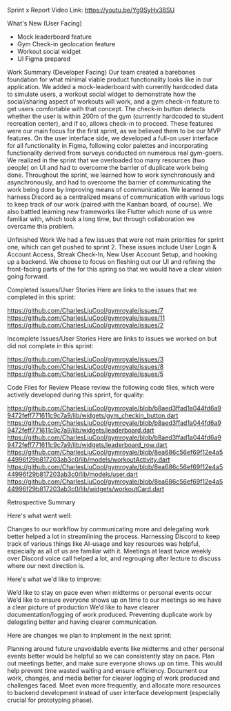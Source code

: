 Sprint x Report
Video Link: https://youtu.be/Yg9SyHv38SU 

What's New (User Facing)
 - Mock leaderboard feature
 - Gym Check-in geolocation feature
 - Workout social widget
 - UI Figma prepared

Work Summary (Developer Facing)
Our team created a barebones foundation for what minimal viable product functionality looks like in our application. We added a mock-leaderboard with currently hardcoded data to simulate users, a workout social widget to demonstrate how the social/sharing aspect of workouts will work, and a gym check-in feature to get users comfortable with that concept. The check-in button detects whether the user is within 200m of the gym (currently hardcoded to student recreation center), and if so, allows check-in to proceed. These features were our main focus for the first sprint, as we believed them to be our MVP features. On the user interface side, we developed a full-on user interface for all functionality in Figma, following color palettes and incorporating functionality derived from surveys conducted on numerous real gym-goers. We realized in the sprint that we overloaded too many resources (two people) on UI and had to overcome the barrier of duplicate work being done. Throughout the sprint, we learned how to work synchronously and asynchronously, and had to overcome the barrier of communicating the work being done by improving means of communication. We learned to harness Discord as a centralized means of communication with various logs to keep track of our work (paired with the Kanban board, of course). We also battled learning new frameworks like Flutter which none of us were familiar with, which took a long time, but through collaboration we overcame this problem.

Unfinished Work
We had a few issues that were not main priorities for sprint one, which can get pushed to sprint 2. These issues include User Login & Account Access, Streak Check-In, New User Account Setup, and hooking up a backend. We choose to focus on fleshing out our UI and refining the front-facing parts of the for this spring so that we would have a clear vision going forward.

Completed Issues/User Stories
Here are links to the issues that we completed in this sprint:

https://github.com/CharlesLiuCool/gymroyale/issues/7 
https://github.com/CharlesLiuCool/gymroyale/issues/11 
https://github.com/CharlesLiuCool/gymroyale/issues/2 

Incomplete Issues/User Stories
Here are links to issues we worked on but did not complete in this sprint:

https://github.com/CharlesLiuCool/gymroyale/issues/3 
https://github.com/CharlesLiuCool/gymroyale/issues/8 
https://github.com/CharlesLiuCool/gymroyale/issues/5 

Code Files for Review
Please review the following code files, which were actively developed during this sprint, for quality:

https://github.com/CharlesLiuCool/gymroyale/blob/b8aed3ffad1a044fd6a99472feff771611c9c7a9/lib/widgets/gym_checkin_button.dart 
https://github.com/CharlesLiuCool/gymroyale/blob/b8aed3ffad1a044fd6a99472feff771611c9c7a9/lib/widgets/leaderboard.dart 
https://github.com/CharlesLiuCool/gymroyale/blob/b8aed3ffad1a044fd6a99472feff771611c9c7a9/lib/widgets/leaderboard_row.dart 
https://github.com/CharlesLiuCool/gymroyale/blob/8ea686c56ef69f12e4a544996f29b817203ab3c0/lib/models/workoutActivity.dart 
https://github.com/CharlesLiuCool/gymroyale/blob/8ea686c56ef69f12e4a544996f29b817203ab3c0/lib/models/user.dart 
https://github.com/CharlesLiuCool/gymroyale/blob/8ea686c56ef69f12e4a544996f29b817203ab3c0/lib/widgets/workoutCard.dart 

Retrospective Summary

Here's what went well:

Changes to our workflow by communicating more and delegating work better helped a lot in streamlining the process.
Harnessing Discord to keep track of various things like AI-usage and key resources was helpful, especially as all of us are familiar with it.
Meetings at least twice weekly over Discord voice call helped a lot, and regrouping after lecture to discuss where our next direction is.

Here's what we'd like to improve:

We’d like to stay on pace even when midterms or personal events occur
We’d like to ensure everyone shows up on time to our meetings so we have a clear picture of production
We’d like to have clearer documentation/logging of work produced.
Preventing duplicate work by delegating better and having clearer communication.

Here are changes we plan to implement in the next sprint:

Planning around future unavoidable events like midterms and other personal events better would be helpful so we can consistently stay on pace.
Plan out meetings better, and make sure everyone shows up on time. This would help prevent time wasted waiting and ensure efficiency.
Document our work, changes, and media better for clearer logging of work produced and challenges faced.
Meet even more frequently, and allocate more resources to backend development instead of user interface development (especially crucial for prototyping phase).
